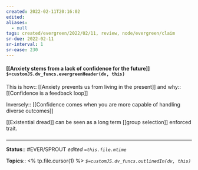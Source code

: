 ```yaml
---
created: 2022-02-11T20:16:02 
edited: 
aliases:
  - null
tags: created/evergreen/2022/02/11, review, node/evergreen/claim
sr-due: 2022-02-11
sr-interval: 1
sr-ease: 230
---
```


#### [[Anxiety stems from a lack of confidence for the future]] `$=customJS.dv_funcs.evergreenHeader(dv, this)`


This is how:: [[Anxiety prevents us from living in the present]]
and why:: [[Confidence is a feedback loop]]

Inversely:: [[Confidence comes when you are more capable of handling diverse outcomes]]

[[Existential dread]] can be seen as a long term [[group selection]] enforced trait.



### <hr class="footnote"/>

**Status**:: #EVER/SPROUT
*edited `=this.file.mtime`*

**Topics**:: <% tp.file.cursor(1) %>
*`$=customJS.dv_funcs.outlinedIn(dv, this)`*
